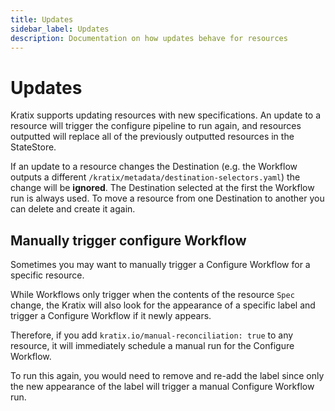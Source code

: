 ```yaml
---
title: Updates
sidebar_label: Updates
description: Documentation on how updates behave for resources
---
```


# Updates

Kratix supports updating resources with new specifications. An update to a resource
will trigger the configure pipeline to run again, and resources outputted will replace
all of the previously outputted resources in the StateStore.

If an update to a resource changes the Destination (e.g. the Workflow outputs a
different `/kratix/metadata/destination-selectors.yaml`) the change will be
**ignored**. The Destination selected at the first the Workflow run is always
used. To move a resource from one Destination to another you can delete and
create it again.

## Manually trigger configure Workflow
Sometimes you may want to manually trigger a Configure Workflow for a 
specific resource.

While Workflows only trigger when the contents of the resource `Spec`
change, the Kratix will also look for the appearance of a specific label and
trigger a Configure Workflow if it newly appears.

Therefore, if you add `kratix.io/manual-reconciliation: true` to any resource,
it will immediately schedule a manual run for the Configure Workflow.

To run this again, you would need to remove and re-add the label since only
the new appearance of the label will trigger a manual Configure Workflow run.
